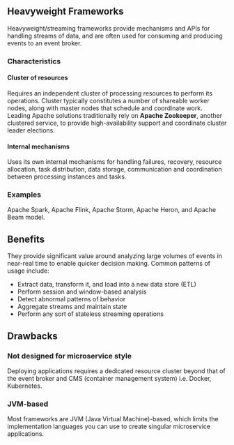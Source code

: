 ## Heavyweight Frameworks

Heavyweight/streaming frameworks provide mechanisms and APIs for handling streams of data, and are often used for consuming and producing events to an event broker.

### Characteristics

#### Cluster of resources

Requires an independent cluster of processing resources to perform its operations. Cluster typically constitutes a number of shareable worker nodes, along with master nodes that schedule and coordinate work. Leading Apache solutions traditionally rely on **Apache Zookeeper**, another clustered service, to provide high-availability support and coordinate cluster leader elections.

#### Internal mechanisms

Uses its own internal mechanisms for handling failures, recovery, resource allocation, task distribution, data storage, communication and coordination between processing instances and tasks.

### Examples

Apache Spark, Apache Flink, Apache Storm, Apache Heron, and Apache Beam model.

## Benefits

They provide significant value around analyzing large volumes of events in near-real time to enable quicker decision making. Common patterns of usage include:

- Extract data, transform it, and load into a new data store (ETL)
- Perform session and window-based analysis
- Detect abnormal patterns of behavior
- Aggregate streams and maintain state
- Perform any sort of stateless streaming operations

## Drawbacks

### Not designed for microservice style

Deploying applications requires a dedicated resource cluster beyond that of the event broker and CMS (container management system) i.e. Docker, Kubernetes.

### JVM-based

Most frameworks are JVM (Java Virtual Machine)-based, which limits the implementation languages you can use to create singular microservice applications.
